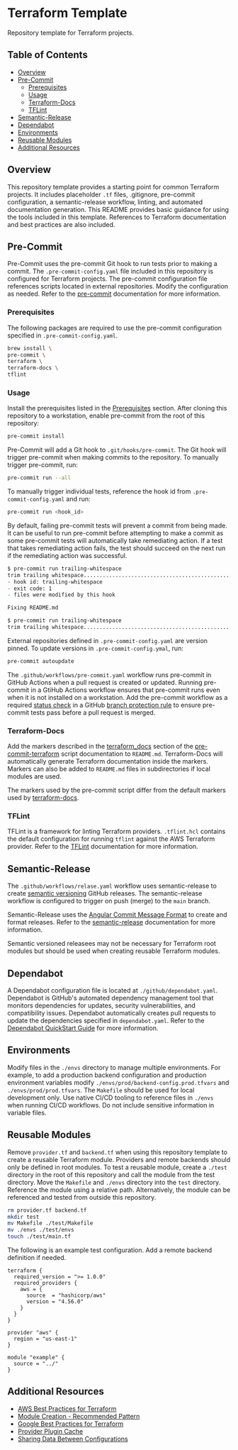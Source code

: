 # Terraform Template
Repository template for Terraform projects.

## Table of Contents
- [Overview](#overview)
- [Pre-Commit](#pre-commit)
  - [Prerequisites](#prerequisites)
  - [Usage](#usage)
  - [Terraform-Docs](#terraform-docs)
  - [TFLint](#tflint)
- [Semantic-Release](#semantic-release)
- [Dependabot](#dependabot)
- [Environments](#environments)
- [Reusable Modules](#reusable-modules)
- [Additional Resources](#additional-resources)

## Overview
This repository template provides a starting point for common Terraform projects. It includes placeholder `.tf` files, .gitignore, pre-commit configuration, a semantic-release workflow, linting, and automated documentation generation. This README provides basic guidance for using the tools included in this template. References to Terraform documentation and best practices are also included.

## Pre-Commit
Pre-Commit uses the pre-commit Git hook to run tests prior to making a commit. The `.pre-commit-config.yaml` file included in this repository is configured for Terraform projects. The pre-commit configuration file references scripts located in external repositories. Modify the configuration as needed. Refer to the [pre-commit](https://pre-commit.com/) documentation for more information.

### Prerequisites
The following packages are required to use the pre-commit configuration specified in `.pre-commit-config.yaml`.
```zsh
brew install \
pre-commit \
terraform \
terraform-docs \
tflint
```

### Usage
Install the prerequisites listed in the [Prerequisites](#prerequisites) section. After cloning this repository to a workstation, enable pre-commit from the root of this repository:
```zsh
pre-commit install
```
Pre-Commit will add a Git hook to `.git/hooks/pre-commit`. The Git hook will trigger pre-commit when making commits to the repository. To manually trigger pre-commit, run:
```zsh
pre-commit run --all
```
To manually trigger individual tests, reference the hook id from `.pre-commit-config.yaml` and run:
```zsh
pre-commit run <hook_id>
```
By default, failing pre-commit tests will prevent a commit from being made. It can be useful to run pre-commit before attempting to make a commit as some pre-commit tests will automatically take remediating action. If a test that takes remediating action fails, the test should succeed on the next run if the remediating action was successful.
```zsh
$ pre-commit run trailing-whitespace
trim trailing whitespace.................................................Failed
- hook id: trailing-whitespace
- exit code: 1
- files were modified by this hook

Fixing README.md
```
```zsh
$ pre-commit run trailing-whitespace
trim trailing whitespace.................................................Passed
```
External repositories defined in `.pre-commit-config.yaml` are version pinned. To update versions in `.pre-commit-config.ymal`, run:
```zsh
pre-commit autoupdate
```

The `.github/workflows/pre-commit.yaml` workflow runs pre-commit in GitHub Actions when a pull request is created or updated. Running pre-commit in a GtiHub Actions workflow ensures that pre-commit runs even when it is not installed on a workstation. Add the pre-commit workflow as a required [status check](https://docs.github.com/en/pull-requests/collaborating-with-pull-requests/collaborating-on-repositories-with-code-quality-features/about-status-checks) in a GitHub [branch protection rule](https://docs.github.com/en/repositories/configuring-branches-and-merges-in-your-repository/defining-the-mergeability-of-pull-requests/managing-a-branch-protection-rule) to ensure pre-commit tests pass before a pull request is merged.

### Terraform-Docs
Add the markers described in the [terraform_docs](https://github.com/antonbabenko/pre-commit-terraform#terraform_docs) section of the [pre-commit-terraform](https://github.com/antonbabenko/pre-commit-terraform#table-of-content) script documentation to `README.md`. Terraform-Docs will automatically generate Terraform documentation inside the markers. Markers can also be added to `README.md` files in subdirectories if local modules are used.

The markers used by the pre-commit script differ from the default markers used by [terraform-docs](https://github.com/terraform-docs/terraform-docs/#readme).

### TFLint
TFLint is a framework for linting Terraform providers.
`.tflint.hcl` contains the default configuration for running `tflint` against the AWS Terraform provider. Refer to the [TFLint](https://github.com/terraform-linters/tflint#readme) documentation for more information.

## Semantic-Release
The `.github/workflows/relase.yaml` workflow uses semantic-release to create [semantic versioning](https://semver.org/) GitHub releases. The semantic-release workflow is configured to trigger on push (merge) to the `main` branch.

Semantic-Release uses the [Angular Commit Message Format](https://github.com/angular/angular/blob/main/CONTRIBUTING.md#-commit-message-format) to create and format releases. Refer to the [semantic-release](https://github.com/semantic-release/semantic-release#readme) documentation for more information.

Semantic versioned releasees may not be necessary for Terraform root modules but should be used when creating reusable Terraform modules.

## Dependabot
A Dependabot configuration file is located at `./github/dependabot.yaml`. Dependabot is GitHub's automated dependency management tool that monitors dependencies for updates, security vulnerabilities, and compatibility issues. Dependabot automatically creates pull requests to update the dependencies specified in `dependabot.yaml`. Refer to the [Dependabot QuickStart Guide](https://docs.github.com/en/code-security/getting-started/dependabot-quickstart-guide) for more information.

## Environments
Modify files in the `./envs` directory to manage multiple environments. For example, to add a production backend configuration and production environment variables modify `./envs/prod/backend-config.prod.tfvars` and `./envs/prod/prod.tfvars`. The `Makefile` should be used for local development only. Use native CI/CD tooling to reference files in `./envs` when running CI/CD workflows. Do not include sensitive information in variable files.

## Reusable Modules
Remove `provider.tf` and `backend.tf` when using this repository template to create a reusable Terraform module. Providers and remote backends should only be defined in root modules. To test a reusable module, create a `./test` directory in the root of this repository and call the module from the test directory. Move the `Makefile` and `./envs` directory into the `test` directory. Reference the module using a relative path. Alternatively, the module can be referenced and tested from outside this repository.
```zsh
rm provider.tf backend.tf
mkdir test
mv Makefile ./test/Makefile
mv ./envs ./test/envs
touch ./test/main.tf
```
The following is an example test configuration. Add a remote backend definition if needed.
```hcl
terraform {
  required_version = ">= 1.0.0"
  required_providers {
    aws = {
      source  = "hashicorp/aws"
      version = "4.56.0"
    }
  }
}

provider "aws" {
  region = "us-east-1"
}

module "example" {
  source = "../"
}
```

## Additional Resources
- [AWS Best Practices for Terraform](https://aws-ia.github.io/standards-terraform/)
- [Module Creation - Recommended Pattern](https://developer.hashicorp.com/terraform/tutorials/modules/pattern-module-creation)
- [Google Best Practices for Terraform](https://cloud.google.com/docs/terraform/best-practices-for-terraform)
- [Provider Plugin Cache](https://developer.hashicorp.com/terraform/cli/config/config-file#provider-plugin-cache)
- [Sharing Data Between Configurations](https://developer.hashicorp.com/terraform/language/state/remote-state-data#alternative-ways-to-share-data-between-configurations)

